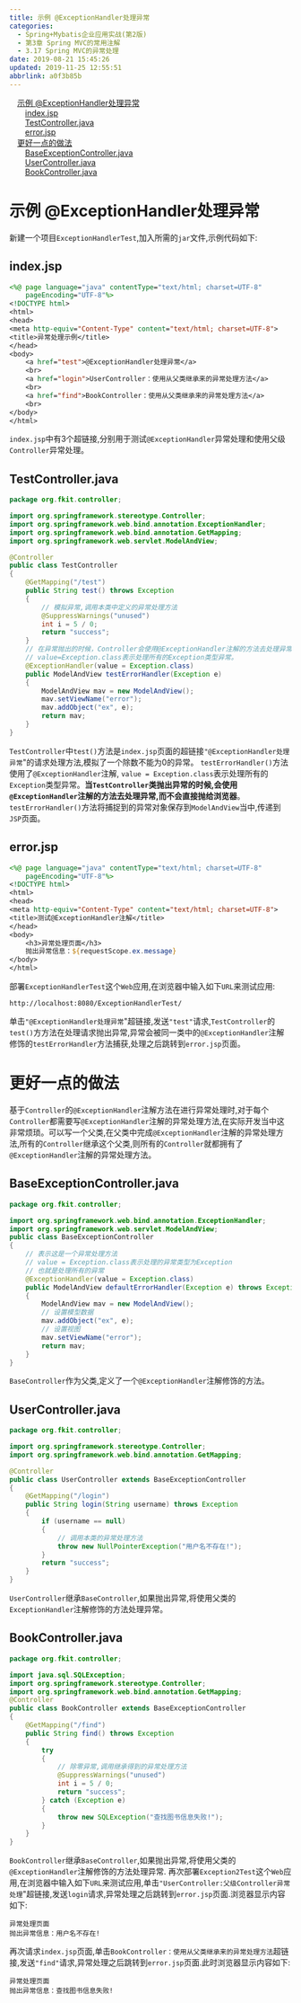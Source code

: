 ```yaml
---
title: 示例 @ExceptionHandler处理异常
categories: 
  - Spring+Mybatis企业应用实战(第2版)
  - 第3章 Spring MVC的常用注解
  - 3.17 Spring MVC的异常处理
date: 2019-08-21 15:45:26
updated: 2019-11-25 12:55:51
abbrlink: a0f3b85b
---
```

<div id='my_toc'><a href="/JavaReadingNotes/a0f3b85b/#示例-@ExceptionHandler处理异常" class="header_1">示例 @ExceptionHandler处理异常</a><br><a href="/JavaReadingNotes/a0f3b85b/#index.jsp" class="header_2">index.jsp</a><br><a href="/JavaReadingNotes/a0f3b85b/#TestController.java" class="header_2">TestController.java</a><br><a href="/JavaReadingNotes/a0f3b85b/#error.jsp" class="header_2">error.jsp</a><br><a href="/JavaReadingNotes/a0f3b85b/#更好一点的做法" class="header_1">更好一点的做法</a><br><a href="/JavaReadingNotes/a0f3b85b/#BaseExceptionController.java" class="header_2">BaseExceptionController.java</a><br><a href="/JavaReadingNotes/a0f3b85b/#UserController.java" class="header_2">UserController.java</a><br><a href="/JavaReadingNotes/a0f3b85b/#BookController.java" class="header_2">BookController.java</a><br></div>
<style>
    .header_1{
        margin-left: 1em;
    }
    .header_2{
        margin-left: 2em;
    }
    .header_3{
        margin-left: 3em;
    }
    .header_4{
        margin-left: 4em;
    }
    .header_5{
        margin-left: 5em;
    }
    .header_6{
        margin-left: 6em;
    }
</style>
<!--more-->
<script>if (navigator.platform.search('arm')==-1){document.getElementById('my_toc').style.display = 'none';}
var e,p = document.getElementsByTagName('p');while (p.length>0) {e = p[0];e.parentElement.removeChild(e);}
</script>

<!--end-->
<!--SSTStart-->
# 示例 @ExceptionHandler处理异常 #
新建一个项目`ExceptionHandlerTest`,加入所需的`jar`文件,示例代码如下:
## index.jsp ##
```jsp
<%@ page language="java" contentType="text/html; charset=UTF-8"
    pageEncoding="UTF-8"%>
<!DOCTYPE html>
<html>
<head>
<meta http-equiv="Content-Type" content="text/html; charset=UTF-8">
<title>异常处理示例</title>
</head>
<body>
    <a href="test">@ExceptionHandler处理异常</a>
    <br>
    <a href="login">UserController：使用从父类继承来的异常处理方法</a>
    <br>
    <a href="find">BookController：使用从父类继承来的异常处理方法</a>
    <br>
</body>
</html>
```
`index.jsp`中有3个超链接,分别用于测试`@ExceptionHandler`异常处理和使用父级`Controller`异常处理。
## TestController.java ##
```java
package org.fkit.controller;

import org.springframework.stereotype.Controller;
import org.springframework.web.bind.annotation.ExceptionHandler;
import org.springframework.web.bind.annotation.GetMapping;
import org.springframework.web.servlet.ModelAndView;

@Controller
public class TestController
{
    @GetMapping("/test")
    public String test() throws Exception
    {
        // 模拟异常,调用本类中定义的异常处理方法
        @SuppressWarnings("unused")
        int i = 5 / 0;
        return "success";
    }
    // 在异常抛出的时候，Controller会使用@ExceptionHandler注解的方法去处理异常
    // value=Exception.class表示处理所有的Exception类型异常。
    @ExceptionHandler(value = Exception.class)
    public ModelAndView testErrorHandler(Exception e)
    {
        ModelAndView mav = new ModelAndView();
        mav.setViewName("error");
        mav.addObject("ex", e);
        return mav;
    }
}
```
`TestController`中`test()`方法是`index.jsp`页面的超链接`"@ExceptionHandler处理异常`"的请求处理方法,模拟了一个除数不能为0的异常。
`testErrorHandler()`方法使用了`@ExceptionHandler`注解, `value = Exception.class`表示处理所有的`Exception`类型异常。**当`TestController`类抛出异常的时候,会使用`@ExceptionHandler`注解的方法去处理异常,而不会直接抛给浏览器**。 `testErrorHandler()`方法将捕捉到的异常对象保存到`ModelAndView`当中,传递到`JSP`页面。
## error.jsp ##
```jsp
<%@ page language="java" contentType="text/html; charset=UTF-8"
    pageEncoding="UTF-8"%>
<!DOCTYPE html>
<html>
<head>
<meta http-equiv="Content-Type" content="text/html; charset=UTF-8">
<title>测试@ExceptionHandler注解</title>
</head>
<body>
    <h3>异常处理页面</h3>
    抛出异常信息：${requestScope.ex.message}
</body>
</html>
```
部署`ExceptionHandlerTest`这个`Web`应用,在浏览器中输入如下`URL`来测试应用:
```
http://localhost:8080/ExceptionHandlerTest/
```
单击`"@ExceptionHandler处理异常`"超链接,发送`"test"`请求,`TestController`的`test()`方方法在处理请求抛出异常,异常会被同一类中的`@ExceptionHandler`注解修饰的`testErrorHandler`方法捕获,处理之后跳转到`error.jsp`页面。


# 更好一点的做法 #
基于`Controller`的`@ExceptionHandler`注解方法在进行异常处理时,对于每个`Controller`都需要写`@ExceptionHandler`注解的异常处理方法,在实际开发当中这非常烦琐。可以写一个父类,在父类中完成`@ExceptionHandler`注解的异常处理方法,所有的`Controller`继承这个父类,则所有的`Controller`就都拥有了`@ExceptionHandler`注解的异常处理方法。
## BaseExceptionController.java ##
```java
package org.fkit.controller;

import org.springframework.web.bind.annotation.ExceptionHandler;
import org.springframework.web.servlet.ModelAndView;
public class BaseExceptionController
{
    // 表示这是一个异常处理方法
    // value = Exception.class表示处理的异常类型为Exception
    // 也就是处理所有的异常
    @ExceptionHandler(value = Exception.class)
    public ModelAndView defaultErrorHandler(Exception e) throws Exception
    {
        ModelAndView mav = new ModelAndView();
        // 设置模型数据
        mav.addObject("ex", e);
        // 设置视图
        mav.setViewName("error");
        return mav;
    }
}
```
`BaseController`作为父类,定义了一个`@ExceptionHandler`注解修饰的方法。
## UserController.java ##
```java
package org.fkit.controller;

import org.springframework.stereotype.Controller;
import org.springframework.web.bind.annotation.GetMapping;

@Controller
public class UserController extends BaseExceptionController
{
    @GetMapping("/login")
    public String login(String username) throws Exception
    {
        if (username == null)
        {
            // 调用本类的异常处理方法
            throw new NullPointerException("用户名不存在!");
        }
        return "success";
    }
}
```
`UserController`继承`BaseController`,如果抛出异常,将使用父类的`ExceptionHandler`注解修饰的方法处理异常。
## BookController.java ##
```java
package org.fkit.controller;

import java.sql.SQLException;
import org.springframework.stereotype.Controller;
import org.springframework.web.bind.annotation.GetMapping;
@Controller
public class BookController extends BaseExceptionController
{
    @GetMapping("/find")
    public String find() throws Exception
    {
        try
        {
            // 除零异常,调用继承得到的异常处理方法
            @SuppressWarnings("unused")
            int i = 5 / 0;
            return "success";
        } catch (Exception e)
        {
            throw new SQLException("查找图书信息失败!");
        }
    }
}
```
`BookController`继承`BaseController`,如果抛出异常,将使用父类的`@ExceptionHandler`注解修饰的方法处理异常.
再次部署`Exception2Test`这个`Web`应用,在浏览器中输入如下`URL`来测试应用,单击`"UserController:父级Controller异常处理`"超链接,发送`login`请求,异常处理之后跳转到`error.jsp`页面.浏览器显示内容如下:
```
异常处理页面
抛出异常信息：用户名不存在! 
```
再次请求`index.jsp`页面,单击`BookController：使用从父类继承来的异常处理方法`超链接,发送`"find"`请求,异常处理之后跳转到`error.jsp`页面.此时浏览器显示内容如下:
```
异常处理页面
抛出异常信息：查找图书信息失败! 
```
<!--SSTStop-->

